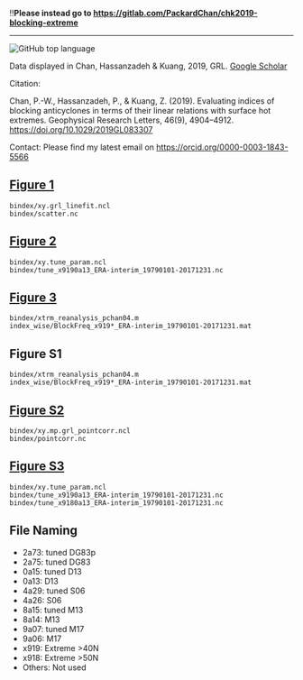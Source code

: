 :bangbang:**Please instead go to https://gitlab.com/PackardChan/chk2019-blocking-extreme**

------

![GitHub top language](https://img.shields.io/github/languages/top/PackardChan/chk2019-blocking-extreme)
<!-- zenodo doi
# Blocking and Hot Extremes
-->
Data displayed in Chan, Hassanzadeh & Kuang, 2019, GRL. [Google Scholar](https://scholar.google.com/scholar?as_q=Evaluating%20indices%20of%20blocking%20anticyclones%20in%20terms%20of%20their%20linear%20relations%20with%20surface%20hot%20extremes&num=10&btnG=Search+Scholar&as_occt=any&as_sauthors=Chan,&as_ylo=2019&as_allsubj=all&hl=en&c2coff=1)
<!-- dash.harvard.edu
include sample plot
link for badges
-->

Citation:

Chan, P.-W., Hassanzadeh, P., & Kuang, Z. (2019). Evaluating indices of blocking anticyclones in terms of their linear relations with surface hot extremes. Geophysical Research Letters, 46(9), 4904–4912. https://doi.org/10.1029/2019GL083307

Contact: Please find my latest email on https://orcid.org/0000-0003-1843-5566

## [Figure 1](bindex/xy.grl_linefit.pdf)
```
bindex/xy.grl_linefit.ncl
bindex/scatter.nc
```

## [Figure 2](bindex/xy.tune_param.pdf)
```
bindex/xy.tune_param.ncl
bindex/tune_x9190a13_ERA-interim_19790101-20171231.nc
```

## [Figure 3](bindex/fig3_x919.jpg)
```
bindex/xtrm_reanalysis_pchan04.m
index_wise/BlockFreq_x919*_ERA-interim_19790101-20171231.mat
```

## Figure S1
```
bindex/xtrm_reanalysis_pchan04.m
index_wise/BlockFreq_x919*_ERA-interim_19790101-20171231.mat
```

## [Figure S2](bindex/xy.mp.grl_pointcorr.pdf)
```
bindex/xy.mp.grl_pointcorr.ncl
bindex/pointcorr.nc
```

## [Figure S3](bindex/xy.tune_param.sup.pdf)
```
bindex/xy.tune_param.ncl
bindex/tune_x9190a13_ERA-interim_19790101-20171231.nc
bindex/tune_x9180a13_ERA-interim_19790101-20171231.nc
```

## File Naming
 * 2a73: tuned DG83p
 * 2a75: tuned DG83
 * 0a15: tuned D13
 * 0a13: D13
 * 4a29: tuned S06
 * 4a26: S06
 * 8a15: tuned M13
 * 8a14: M13
 * 9a07: tuned M17
 * 9a06: M17
 * x919: Extreme >40N
 * x918: Extreme >50N
 * Others: Not used
